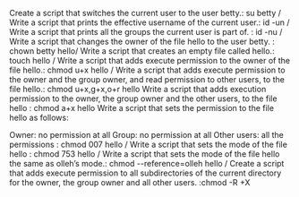 Create a script that switches the current user to the user betty.: su betty / Write a script that prints the effective username of the current user.: id -un / Write a script that prints all the groups the current user is part of. : id -nu / Write a script that changes the owner of the file hello to the user betty. : chown betty hello/ Write a script that creates an empty file called hello.: touch hello / Write a script that adds execute permission to the owner of the file hello.: chmod u+x hello / Write a script that adds execute permission to the owner and the group owner, and read permission to other users, to the file hello.: chmod u+x,g+x,o+r hello
Write a script that adds execution permission to the owner, the group owner and the other users, to the file hello : chmod a+x hello
Write a script that sets the permission to the file hello as follows:

Owner: no permission at all
Group: no permission at all
Other users: all the permissions : chmod 007 hello / Write a script that sets the mode of the file hello : chmod 753 hello / Write a script that sets the mode of the file hello the same as olleh’s mode.: chmod --reference=olleh hello / Create a script that adds execute permission to all subdirectories of the current directory for the owner, the group owner and all other users. :chmod -R +X 
  
